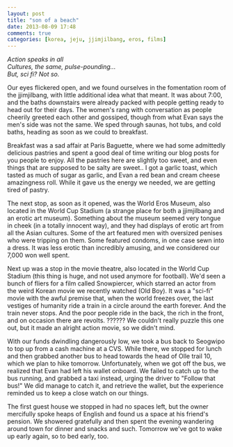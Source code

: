 ```yaml
---
layout: post
title: "son of a beach"
date: 2013-08-09 17:48
comments: true
categories: [korea, jeju, jjimjilbang, eros, films]
---
```


<em>Action speaks in all<br/>
Cultures, the same, pulse-pounding...<br/>
But, sci fi?  Not so.</em>

Our eyes flickered open, and we found ourselves in the fomentation room of the jjimjilbang, with little additional idea what that meant.  It was about 7:00, and the baths downstairs were already packed with people getting ready to head out for their days.  The women's rang with conversation as people cheerily greeted each other and gossiped, though from what Evan says the men's side was not the same.  We sped through saunas, hot tubs, and cold baths, heading as soon as we could to breakfast.

Breakfast was a sad affair at Paris Baguette, where we had some admittedly delicious pastries and spent a good deal of time writing our blog posts for you people to enjoy.  All the pastries here are slightly too sweet, and even things that are supposed to be salty are sweet.. I got a garlic toast, which tasted as much of sugar as garlic, and Evan a red bean and cream cheese amazingness roll.  While it gave us the energy we needed, we are getting tired of pastry.

The next stop, as soon as it opened, was the World Eros Museum, also located in the World Cup Stadium (a strange place for both a jjimjilbang and an erotic art museum).  Something about the museum seemed very tongue in cheek (in a totally innocent way), and they had displays of erotic art from all the Asian cultures.  Some of the art featured men with oversized penises who were tripping on them.  Some featured condoms, in one case sewn into a dress.  It was less erotic than incredibly amusing, and we considered our 7,000 won well spent.

Next up was a stop in the movie theatre, also located in the World Cup Stadium (this thing is huge, and not used anymore for football).  We'd seen a bunch of fliers for a film called Snowpiercer, which starred an actor from the weird Korean movie we recently watched (Old Boy).  It was a "sci-fi" movie with the awful premise that, when the world freezes over, the last vestiges of humanity ride a train in a circle around the earth forever.  And the train never stops.  And the poor people ride in the back, the rich in the front, and on occasion there are revolts.  ??????  We couldn't really puzzle this one out, but it made an alright action movie, so we didn't mind.

With our funds dwindling dangerously low, we took a bus back to Seogwipo to top up from a cash machine at a CVS.  While there, we stopped for lunch and then grabbed another bus to head towards the head of Olle trail 10, which we plan to hike tomorrow.  Unfortunately, when we got off the bus, we realized that Evan had left his wallet onboard.  We failed to catch up to the bus running, and grabbed a taxi instead, urging the driver to "Follow that bus!"  We did manage to catch it, and retrieve the wallet, but the experience reminded us to keep a close watch on our things.

The first guest house we stopped in had no spaces left, but the owner mercifully spoke heaps of English and found us a space at his friend's pension.  We showered gratefully and then spent the evening wandering around town for dinner and snacks and such.  Tomorrow we've got to wake up early again, so to bed early, too.
